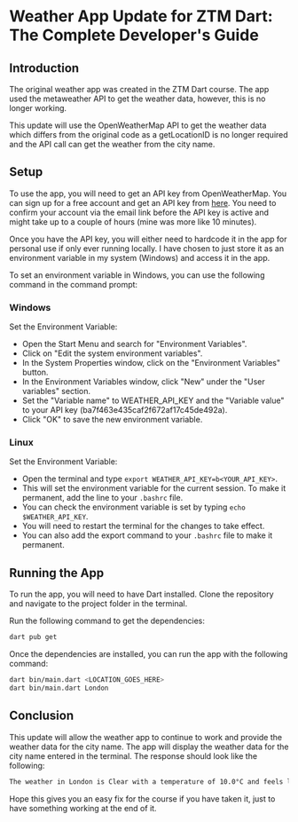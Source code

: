 # Weather App Update for ZTM Dart: The Complete Developer's Guide

## Introduction

The original weather app was created in the ZTM Dart course. The app used the
metaweather API to get the weather data, however, this is no longer working.

This update will use the OpenWeatherMap API to get the weather data which differs from
the original code as a getLocationID is no longer required and the API call can
get the weather from the city name.

## Setup

To use the app, you will need to get an API key from OpenWeatherMap. You can sign up
for a free account and get an API key from [here](https://home.openweathermap.org/users/sign_up). You need 
to confirm your account via the email link before the API key is active and might take up to a couple
of hours (mine was more like 10 minutes).

Once you have the API key, you will either need to hardcode it in the app for personal use
if only ever running locally. I have chosen to just store it as an environment variable
in my system (Windows) and access it in the app.

To set an environment variable in Windows, you can use the following command in the command prompt:

### Windows
Set the Environment Variable:  
- Open the Start Menu and search for "Environment Variables".
- Click on "Edit the system environment variables".
- In the System Properties window, click on the "Environment Variables" button.
- In the Environment Variables window, click "New" under the "User variables" section.
- Set the "Variable name" to WEATHER_API_KEY and the "Variable value" to your API key (ba7f463e435caf2f672af17c45de492a).
- Click "OK" to save the new environment variable.

### Linux
Set the Environment Variable:
- Open the terminal and type `export WEATHER_API_KEY=b<YOUR_API_KEY>`.
- This will set the environment variable for the current session. To make it permanent, add the line to your `.bashrc` file.
- You can check the environment variable is set by typing `echo $WEATHER_API_KEY`.
- You will need to restart the terminal for the changes to take effect.
- You can also add the export command to your `.bashrc` file to make it permanent.

## Running the App

To run the app, you will need to have Dart installed. Clone the repository and navigate to the project folder in the terminal. 

Run the following command to get the dependencies:

```bash
dart pub get
```

Once the dependencies are installed, you can run the app with the following command:

```bash
dart bin/main.dart <LOCATION_GOES_HERE>
dart bin/main.dart London
```

## Conclusion

This update will allow the weather app to continue to work and provide the weather data for the city name. 
The app will display the weather data for the city name entered in the terminal. The response should look like the following:

```bash
The weather in London is Clear with a temperature of 10.0°C and feels like 8.0°C
```

Hope this gives you an easy fix for the course if you have taken it, just to have something working at the end of it.


